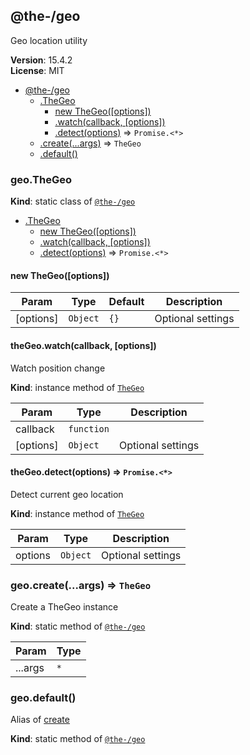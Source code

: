 <!--- Code generated by @the-/script-doc. DO NOT EDIT. -->

<a name="module_@the-/geo"></a>

## @the-/geo
Geo location utility

**Version**: 15.4.2  
**License**: MIT  

* [@the-/geo](#module_@the-/geo)
    * [.TheGeo](#module_@the-/geo.TheGeo)
        * [new TheGeo([options])](#new_module_@the-/geo.TheGeo_new)
        * [.watch(callback, [options])](#module_@the-/geo.TheGeo+watch)
        * [.detect(options)](#module_@the-/geo.TheGeo+detect) ⇒ <code>Promise.&lt;\*&gt;</code>
    * [.create(...args)](#module_@the-/geo.create) ⇒ <code>TheGeo</code>
    * [.default()](#module_@the-/geo.default)

<a name="module_@the-/geo.TheGeo"></a>

### geo.TheGeo
**Kind**: static class of [<code>@the-/geo</code>](#module_@the-/geo)  

* [.TheGeo](#module_@the-/geo.TheGeo)
    * [new TheGeo([options])](#new_module_@the-/geo.TheGeo_new)
    * [.watch(callback, [options])](#module_@the-/geo.TheGeo+watch)
    * [.detect(options)](#module_@the-/geo.TheGeo+detect) ⇒ <code>Promise.&lt;\*&gt;</code>

<a name="new_module_@the-/geo.TheGeo_new"></a>

#### new TheGeo([options])

| Param | Type | Default | Description |
| --- | --- | --- | --- |
| [options] | <code>Object</code> | <code>{}</code> | Optional settings |

<a name="module_@the-/geo.TheGeo+watch"></a>

#### theGeo.watch(callback, [options])
Watch position change

**Kind**: instance method of [<code>TheGeo</code>](#module_@the-/geo.TheGeo)  

| Param | Type | Description |
| --- | --- | --- |
| callback | <code>function</code> |  |
| [options] | <code>Object</code> | Optional settings |

<a name="module_@the-/geo.TheGeo+detect"></a>

#### theGeo.detect(options) ⇒ <code>Promise.&lt;\*&gt;</code>
Detect current geo location

**Kind**: instance method of [<code>TheGeo</code>](#module_@the-/geo.TheGeo)  

| Param | Type | Description |
| --- | --- | --- |
| options | <code>Object</code> | Optional settings |

<a name="module_@the-/geo.create"></a>

### geo.create(...args) ⇒ <code>TheGeo</code>
Create a TheGeo instance

**Kind**: static method of [<code>@the-/geo</code>](#module_@the-/geo)  

| Param | Type |
| --- | --- |
| ...args | <code>\*</code> | 

<a name="module_@the-/geo.default"></a>

### geo.default()
Alias of [create](#module_@the-/geo.create)

**Kind**: static method of [<code>@the-/geo</code>](#module_@the-/geo)  
